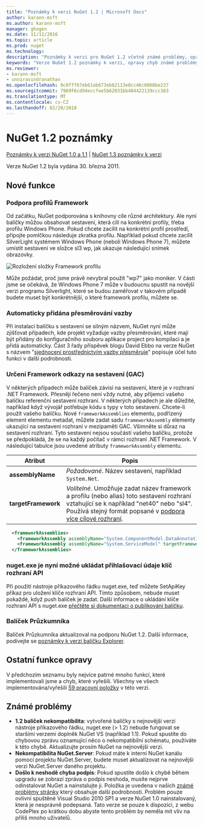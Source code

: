 ```yaml
---
title: "Poznámky k verzi NuGet 1.2 | Microsoft Docs"
author: karann-msft
ms.author: karann-msft
manager: ghogen
ms.date: 11/11/2016
ms.topic: article
ms.prod: nuget
ms.technology: 
description: "Poznámky k verzi pro NuGet 1.2 včetně známé problémy, opravy chyb, přidaných funkcí a chcete."
keywords: "Verze NuGet 1.2 poznámky k verzi, opravy chyb známé problémy, přidat funkce, chcete"
ms.reviewer:
- karann-msft
- unniravindranathan
ms.openlocfilehash: 9c8fff67eb61ab673eb62113e0cc46c0868be237
ms.sourcegitcommit: 7969f6cd94eccfee5b62031bb404422139ccc383
ms.translationtype: MT
ms.contentlocale: cs-CZ
ms.lasthandoff: 02/20/2018
---
```

# <a name="nuget-12-release-notes"></a>NuGet 1.2 poznámky

[Poznámky k verzi NuGet 1.0 a 1.1](../release-notes/nuget-1.1.md) | [NuGet 1.3 poznámky k verzi](../release-notes/nuget-1.3.md)

Verze NuGet 1.2 byla vydána 30. března 2011.

## <a name="new-features"></a>Nové funkce

### <a name="framework-profile-support"></a>Podpora profilů Framework

Od začátku, NuGet podporována s knihovny cíle různé architektury. Ale nyní balíčky můžou obsahovat sestavení, která cílí na konkrétní profily, třeba profilu Windows Phone. Pokud chcete zacílit na konkrétní profil prostředí, připojte pomlčkou následuje zkratka profilu. Například pokud chcete zacílit SilverLight systémem Windows Phone (neboli Windows Phone 7), můžete umístit sestavení ve složce sl3 wp, jak ukazuje následující snímek obrazovky.

![Rozložení složky Framework profilu](./media/framework-profile-support.png)

Může požádat, proč jsme právě nevybral použít "wp7" jako moniker. V části jsme se očekává, že Windows Phone 7 může v budoucnu spustit na novější verzi programu Silverlight, které se budou zaměřovat v takovém případě budete muset být konkrétnější, o které framework profilu, můžete se.

### <a name="automatically-add-binding-redirects"></a>Automaticky přidána přesměrování vazby

Při instalaci balíčku s sestavení se silným názvem, NuGet nyní může zjišťovat případech, kde projekt vyžaduje vazby přesměrování, které mají být přidány do konfiguračního souboru aplikace project pro kompilaci a je přidá automaticky. Část 3 řady příspěvek blogu David Ebbo na verze NuGet s názvem "[sjednocení prostřednictvím vazby přesměruje](http://blog.davidebbo.com/2011/01/nuget-versioning-part-3-unification-via.html)" popisuje účel tuto funkci v další podrobnosti.

<a name="framework-assembly-refs"></a>

### <a name="specifying-framework-assembly-references-gac"></a>Určení Framework odkazy na sestavení (GAC)

V některých případech může balíček závisí na sestavení, které je v rozhraní .NET Framework. Přesněji řečeno není vždy nutné, aby příjemci vašeho balíčku referenční sestavení rozhraní. V některých případech je ale důležité, například když vývojář potřebuje kódu s typy v toto sestavení. Chcete-li použít vašeho balíčku. Nové `frameworkAssemblies` elementu, podřízený element elementu metadat, můžete zadat sadu `frameworkAssembly` elementy ukazující na sestavení rozhraní v mezipaměti GAC. Všimněte si důraz na sestavení rozhraní.
Tyto sestavení nejsou součástí vašeho balíčku, protože se předpokládá, že se na každý počítač v rámci rozhraní .NET Framework. V následující tabulce jsou uvedené atributy `frameworkAssembly` elementu.


|Atribut |Popis|
|----------------|-----------|
|**assemblyName**|*Požadované*. Název sestavení, například `System.Net`.|
|**targetFramework**|*Volitelné*. Umožňuje zadat název framework a profilu (nebo alias) toto sestavení rozhraní vztahující se k například "net40" nebo "sl4". Používá stejný formát popsané v [podpora více cílové rozhraní](../create-packages/supporting-multiple-target-frameworks.md).|

```xml
  <frameworkAssemblies>
    <frameworkAssembly assemblyName="System.ComponentModel.DataAnnotations" targetFramework="net40" />
    <frameworkAssembly assemblyName="System.ServiceModel" targetFramework="net40" />
  </frameworkAssemblies>
```

### <a name="nugetexe-now-is-able-to-store-api-key-credentials"></a>nuget.exe je nyní možné ukládat přihlašovací údaje klíč rozhraní API

Při použití nástroje příkazového řádku nuget.exe, teď můžete SetApiKey příkaz pro uložení klíče rozhraní API. Tímto způsobem, nebude muset pokaždé, když push balíček je zadat. Další informace o ukládání klíče rozhraní API s nuget.exe [přečtěte si dokumentaci o publikování balíčku](../create-packages/publish-a-package.md).

### <a name="package-explorer"></a>Balíček Průzkumníka
Balíček Průzkumníka aktualizoval na podporu NuGet 1.2. Další informace, podívejte se [poznámky k verzi balíčku Explorer](http://nuget.codeplex.com/wikipage?title=New%20features%20in%20NuGet%20Package%20Explorer%201.0).

## <a name="other-featuresfixes"></a>Ostatní funkce opravy

V předchozím seznamu byly nejvíce patrné mnoho funkcí, které implementovali jsme a chyb, které vyřešili. Všechny ve všech implementována/vyřešili [59 pracovní položky](http://nuget.codeplex.com/workitem/list/advanced?keyword=&status=All&type=All&priority=All&release=NuGet%201.2&assignedTo=All&component=All&sortField=Votes&sortDirection=Descending&page=0) v této verzi.

## <a name="known-issues"></a>Známé problémy

* **1.2 balíček nekompatibilita**: vytvořené balíčky s nejnovější verzi nástroje příkazového řádku, nuget.exe (> 1.2) nebude fungovat se staršími verzemi doplněk NuGet VS (například 1.1). Pokud spustíte do chybovou zprávu oznamující něco o nekompatibilní schématu, používáte k této chybě. Aktualizujte prosím NuGet na nejnovější verzi.
* **Nekompatibilita NuGet.Server**: Pokud máte k interní NuGet kanálu pomocí projektu NuGet.Server, budete muset aktualizovat na nejnovější verzi NuGet.Server daného projektu.
* **Došlo k neshodě chyba podpis**: Pokud spustíte došlo k chybě během upgradu se zobrazí zpráva o podpis neshoda, musíte nejprve odinstalovat NuGet a nainstalujte ji. Položka je uvedena v našich [známé problémy stránky](../release-notes/known-issues.md) který obsahuje další podrobnosti. Problém pouze ovlivní spuštěné Visual Studio 2010 SP1 a verze NuGet 1.0 nainstalovaný, která je nesprávně podepsaná. Tato verze se pouze k dispozici, z webu CodePlex po krátkou dobu abyste tento problém by neměla mít vliv na příliš mnoho uživatelů.